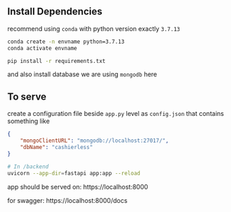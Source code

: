 ## Install Dependencies

recommend using ``conda`` with python version exactly ``3.7.13``

```bash
conda create -n envname python=3.7.13
conda activate envname
```

```bash
pip install -r requirements.txt
```
and also install database we are using ``mongodb`` here

## To serve 

create a configuration file beside ``app.py`` level as ``config.json`` that contains something like
```json
{
    "mongoClientURL": "mongodb://localhost:27017/",
    "dbName": "cashierless"
}
```

```bash
# In /backend
uvicorn --app-dir=fastapi app:app --reload  
```

app should be served on: https://localhost:8000

for swagger: https://localhost:8000/docs